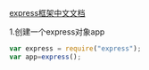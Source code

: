 [express框架中文文档](http://www.runoob.com/w3cnote/express-4-x-api.html)

1.创建一个express对象app

```js
var express = require("express");
var app=express();
```